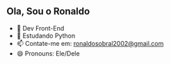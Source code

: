 ## Ola, Sou o Ronaldo

- 🔭 Dev Front-End 
- 🌱 Estudando Python 
- 📫 Contate-me em: ronaldosobral2002@gmail.com
- 😄 Pronouns: Ele/Dele
